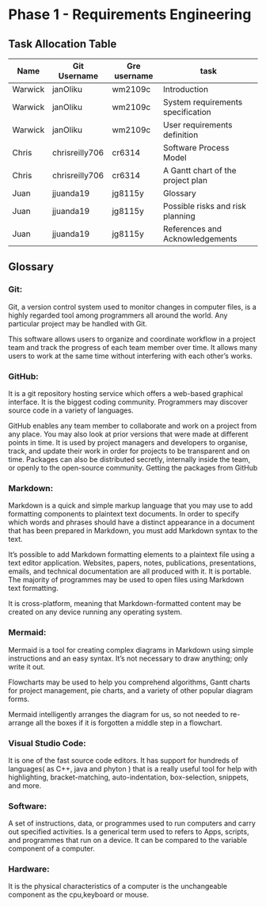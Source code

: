 # Phase 1 - Requirements Engineering



## Task Allocation Table

|Name| Git Username | Gre username| task |
|---|---|---|---|
|Warwick|janOliku|wm2109c|Introduction|
|Warwick|janOliku|wm2109c|System requirements specification|
|Warwick|janOliku|wm2109c|User requirements definition|
|Chris|chrisreilly706|cr6314|Software Process Model|
|Chris|chrisreilly706|cr6314|A Gantt chart of the project  plan|
|Juan | jjuanda19 | jg8115y|Glossary|
|Juan | jjuanda19 | jg8115y|Possible risks and risk planning|
|Juan | jjuanda19 | jg8115y|References and Acknowledgements |


## Glossary
### Git:
 <p>Git, a version control system used to monitor changes in computer files, is a highly regarded tool among programmers all around the world. Any particular project may be handled with Git.<p>
This software allows users to organize and coordinate workflow in a project team and track the progress of each team member over time. It allows many users to work at the same time without interfering with each other’s works.</p>

### GitHub: 
It is a git repository hosting service which offers a web-based graphical interface. It is the biggest coding community. Programmers may discover source code in a variety of languages.<p>
GitHub enables any team member to collaborate and work on a project from any place. You may also look at prior versions that were made at different points in time.
It is used by project managers and developers to organise, track, and update their work in order for projects to be transparent and on time. Packages can also be distributed secretly, internally inside the team, or openly to the open-source community. Getting the packages from GitHub

### Markdown: 
<p>Markdown is a quick and simple markup language that you may use to add formatting components to plaintext text documents. In order to specify which words and phrases should have a distinct appearance in a document that has been prepared in Markdown, you must add Markdown syntax to the text.</p>
<p>It’s possible to add Markdown formatting elements to a plaintext file using a text editor application. Websites, papers, notes, publications, presentations, emails, and technical documentation are all produced with it. 
It is portable. The majority of programmes may be used to open files using Markdown text formatting.</p>
<p>It is cross-platform, meaning that Markdown-formatted content may be created on any device running any operating system.

### Mermaid:
<p> Mermaid is a tool for creating complex diagrams in Markdown using simple instructions and an easy syntax. It’s not necessary to draw anything; only write it out.</p>
<p>Flowcharts may be used to help you comprehend algorithms, Gantt charts for project management, pie charts, and a variety of other popular diagram forms.</p>
<p>Mermaid intelligently arranges the diagram for us, so not needed to re-arrange all the boxes if it is forgotten a middle step in a flowchart.

### Visual Studio Code: 
It is one of the fast source code editors. It has support for hundreds of languages( as C++, java and phyton ) that is a really useful tool for help with highlighting, bracket-matching, auto-indentation, box-selection, snippets, and more.
### Software: 
A set of instructions, data, or programmes used to run computers and carry out specified activities. Is a generical term used to refers to Apps, scripts, and programmes that run on a device. It can be compared to the variable component of a computer.
### Hardware:
It is the physical characteristics of a computer is the unchangeable component as the cpu,keyboard or mouse.

